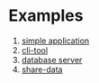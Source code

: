 # Examples

1. [simple application](application)
2. [cli-tool](cli-tool)
3. [database server](database)
4. [share-data](share-data)
